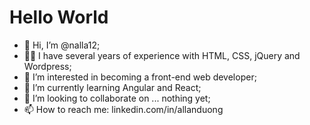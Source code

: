 # Hello World

- 👋 Hi, I’m @nalla12;
- 👨‍💻 I have several years of experience with HTML, CSS, jQuery and Wordpress;
- 👀 I’m interested in becoming a front-end web developer;
- 🌱 I’m currently learning Angular and React;
- 💞️ I’m looking to collaborate on ... nothing yet;
- 📫 How to reach me: linkedin.com/in/allanduong

<!---
nalla12/nalla12 is a ✨ special ✨ repository because its `README.md` (this file) appears on your GitHub profile.
You can click the Preview link to take a look at your changes.
--->
